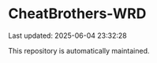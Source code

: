 # CheatBrothers-WRD

Last updated: 2025-06-04 23:32:28

This repository is automatically maintained.
